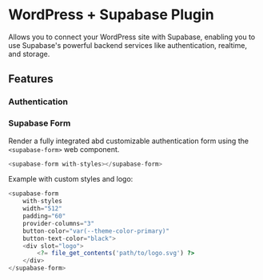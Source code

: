 # WordPress + Supabase Plugin

Allows you to connect your WordPress site with Supabase, enabling you to use Supabase's powerful backend services like 
authentication, realtime, and storage.

## Features

### Authentication

### Supabase Form
Render a fully integrated abd customizable authentication form using the `<supabase-form>` web component.

```php
<supabase-form with-styles></supabase-form>
```

Example with custom styles and logo:
```php
<supabase-form
    with-styles
    width="512" 
    padding="60" 
    provider-columns="3" 
    button-color="var(--theme-color-primary)" 
    button-text-color="black">
    <div slot="logo">
        <?= file_get_contents('path/to/logo.svg') ?>
    </div>
</supabase-form>
```

